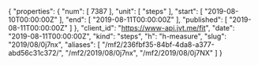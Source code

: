 {
  "properties": {
    "num": [
      7387
    ],
    "unit": [
      "steps"
    ],
    "start": [
      "2019-08-10T00:00:00Z"
    ],
    "end": [
      "2019-08-11T00:00:00Z"
    ],
    "published": [
      "2019-08-11T00:00:00Z"
    ]
  },
  "client_id": "https://www-api.jvt.me/fit",
  "date": "2019-08-11T00:00:00Z",
  "kind": "steps",
  "h": "h-measure",
  "slug": "2019/08/0j7nx",
  "aliases": [
    "/mf2/236fbf35-84bf-4da8-a377-abd56c31c372/",
    "/mf2/2019/08/0j7nx",
    "/mf2/2019/08/0j7NX"
  ]
}
